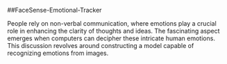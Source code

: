 ##FaceSense-Emotional-Tracker

People rely on non-verbal communication, where emotions play a crucial role in enhancing the clarity of thoughts and ideas. The fascinating aspect emerges when computers can decipher these intricate human emotions. This discussion revolves around constructing a model capable of recognizing emotions from images.
